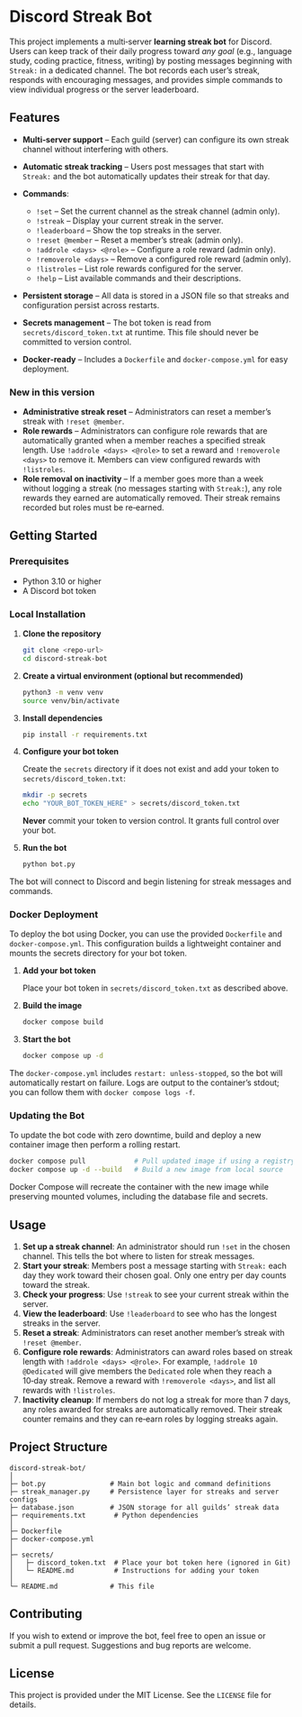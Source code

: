 # Discord Streak Bot

This project implements a multi‑server **learning streak bot** for
Discord. Users can keep track of their daily progress toward *any goal*
(e.g., language study, coding practice, fitness, writing) by posting
messages beginning with `Streak:` in a dedicated channel. The bot
records each user’s streak, responds with encouraging messages, and
provides simple commands to view individual progress or the server
leaderboard.

## Features

* **Multi‑server support** – Each guild (server) can configure its own
  streak channel without interfering with others.
* **Automatic streak tracking** – Users post messages that start with
  `Streak:` and the bot automatically updates their streak for that day.
* **Commands**:

  * `!set` – Set the current channel as the streak channel (admin only).
  * `!streak` – Display your current streak in the server.
  * `!leaderboard` – Show the top streaks in the server.
  * `!reset @member` – Reset a member’s streak (admin only).
  * `!addrole <days> <@role>` – Configure a role reward (admin only).
  * `!removerole <days>` – Remove a configured role reward (admin only).
  * `!listroles` – List role rewards configured for the server.
  * `!help` – List available commands and their descriptions.
* **Persistent storage** – All data is stored in a JSON file so that
  streaks and configuration persist across restarts.
* **Secrets management** – The bot token is read from
  `secrets/discord_token.txt` at runtime. This file should never be
  committed to version control.
* **Docker‑ready** – Includes a `Dockerfile` and `docker-compose.yml` for
  easy deployment.

### New in this version

* **Administrative streak reset** – Administrators can reset a member’s
  streak with `!reset @member`.
* **Role rewards** – Administrators can configure role rewards that are
  automatically granted when a member reaches a specified streak length.
  Use `!addrole <days> <@role>` to set a reward and `!removerole <days>`
  to remove it. Members can view configured rewards with `!listroles`.
* **Role removal on inactivity** – If a member goes more than a week
  without logging a streak (no messages starting with `Streak:`), any
  role rewards they earned are automatically removed. Their streak
  remains recorded but roles must be re‑earned.

## Getting Started

### Prerequisites

* Python 3.10 or higher
* A Discord bot token

### Local Installation

1. **Clone the repository**

   ```sh
   git clone <repo-url>
   cd discord-streak-bot
   ```

2. **Create a virtual environment (optional but recommended)**

   ```sh
   python3 -m venv venv
   source venv/bin/activate
   ```

3. **Install dependencies**

   ```sh
   pip install -r requirements.txt
   ```

4. **Configure your bot token**

   Create the `secrets` directory if it does not exist and add your
   token to `secrets/discord_token.txt`:

   ```sh
   mkdir -p secrets
   echo "YOUR_BOT_TOKEN_HERE" > secrets/discord_token.txt
   ```

   **Never** commit your token to version control. It grants full
   control over your bot.

5. **Run the bot**

   ```sh
   python bot.py
   ```

The bot will connect to Discord and begin listening for streak messages
and commands.

### Docker Deployment

To deploy the bot using Docker, you can use the provided
`Dockerfile` and `docker-compose.yml`. This configuration builds a
lightweight container and mounts the secrets directory for your bot
token.

1. **Add your bot token**

   Place your bot token in `secrets/discord_token.txt` as described
   above.

2. **Build the image**

   ```sh
   docker compose build
   ```

3. **Start the bot**

   ```sh
   docker compose up -d
   ```

The `docker-compose.yml` includes `restart: unless-stopped`, so the bot
will automatically restart on failure. Logs are output to the
container’s stdout; you can follow them with `docker compose logs -f`.

### Updating the Bot

To update the bot code with zero downtime, build and deploy a new
container image then perform a rolling restart.

```sh
docker compose pull            # Pull updated image if using a registry
docker compose up -d --build   # Build a new image from local source
```

Docker Compose will recreate the container with the new image while
preserving mounted volumes, including the database file and secrets.

## Usage

1. **Set up a streak channel**: An administrator should run `!set` in
   the chosen channel. This tells the bot where to listen for streak
   messages.
2. **Start your streak**: Members post a message starting with
   `Streak:` each day they work toward their chosen goal. Only one entry
   per day counts toward the streak.
3. **Check your progress**: Use `!streak` to see your current streak
   within the server.
4. **View the leaderboard**: Use `!leaderboard` to see who has the
   longest streaks in the server.
5. **Reset a streak**: Administrators can reset another member’s streak
   with `!reset @member`.
6. **Configure role rewards**: Administrators can award roles based on
   streak length with `!addrole <days> <@role>`. For example,
   `!addrole 10 @Dedicated` will give members the `Dedicated` role when
   they reach a 10‑day streak. Remove a reward with
   `!removerole <days>`, and list all rewards with `!listroles`.
7. **Inactivity cleanup**: If members do not log a streak for more than
   7 days, any roles awarded for streaks are automatically removed. Their
   streak counter remains and they can re‑earn roles by logging streaks
   again.

## Project Structure

```
discord-streak-bot/
│
├─ bot.py                # Main bot logic and command definitions
├─ streak_manager.py     # Persistence layer for streaks and server configs
├─ database.json         # JSON storage for all guilds’ streak data
├─ requirements.txt       # Python dependencies
│
├─ Dockerfile
├─ docker-compose.yml
│
├─ secrets/
│   ├─ discord_token.txt  # Place your bot token here (ignored in Git)
│   └─ README.md          # Instructions for adding your token
│
└─ README.md             # This file
```

## Contributing

If you wish to extend or improve the bot, feel free to open an issue or
submit a pull request. Suggestions and bug reports are welcome.

## License

This project is provided under the MIT License. See the `LICENSE` file
for details.

